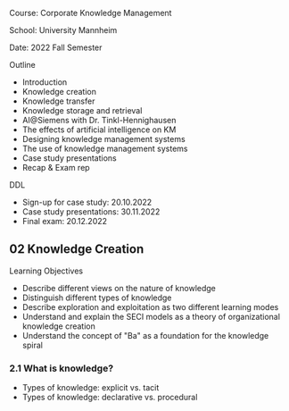 Course: Corporate Knowledge Management

School: University Mannheim

Date: 2022 Fall Semester

Outline

* Introduction
* Knowledge creation
* Knowledge transfer
* Knowledge storage and retrieval
* AI@Siemens with Dr. Tinkl-Hennighausen
* The effects of artificial intelligence on KM
* Designing knowledge management systems
* The use of knowledge management systems
* Case study presentations
* Recap & Exam rep

DDL

* Sign-up for case study: 20.10.2022
* Case study presentations: 30.11.2022
* Final exam: 20.12.2022

## 02 Knowledge Creation

Learning Objectives

* Describe different views on the nature of knowledge
* Distinguish different types of knowledge
* Describe exploration and exploitation as two different learning modes
* Understand and explain the SECI models as a theory of organizational knowledge creation
* Understand the concept of "Ba" as a foundation for the knowledge spiral

### 2.1 What is knowledge?

* Types of knowledge: explicit vs. tacit
* Types of knowledge: declarative vs. procedural 



